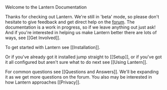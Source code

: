 Welcome to the Lantern Documentation

Thanks for checking out Lantern. We're still in 'beta' mode, so please don't hesitate to give feedback and get direct help on the [forum](https://groups.google.com/forum/#!forum/lantern-users-en). The documentation is a work in progress, so if we leave anything out just ask! And if you're interested in helping us make Lantern better there are lots of ways, see [[Get Involved]].

To get started with Lantern see [[Installation]].

Or if you've already got it installed jump straight to [[Setup]], or if you've got it all configured but aren't sure what to do next see [[Using Lantern]].

For common questions see [[Questions and Answers]]. We'll be expanding it as we get more questions on the forum. You also may be interested in how Lantern approaches [[Privacy]].
